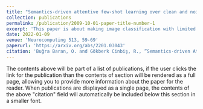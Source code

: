 ```yaml
---
title: "Semantics-driven attentive few-shot learning over clean and noisy samples"
collection: publications
permalink: /publication/2009-10-01-paper-title-number-1
excerpt: 'This paper is about making image classification with limited data'
date: 2022-01-09
venue: 'Neurocomputing 513, 59-69'
paperurl: 'https://arxiv.org/abs/2201.03043'
citation: 'Buğra Baran, O. and Gökberk Cinbiş, R., “Semantics-driven Attentive Few-shot Learning over Clean and Noisy Samples”, <i>arXiv e-prints</i>, 2022. doi:10.48550/arXiv.2201.03043.'
---
```


The contents above will be part of a list of publications, if the user clicks the link for the publication than the contents of section will be rendered as a full page, allowing you to provide more information about the paper for the reader. When publications are displayed as a single page, the contents of the above "citation" field will automatically be included below this section in a smaller font.
